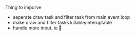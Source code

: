 Thing to imporve

* seperate draw task and filter task from main event loop
* make draw and filter tasks killable/interuptable
* handle more input, ie 
